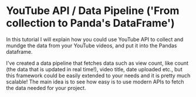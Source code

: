 # YouTube API / Data Pipeline ('From collection to Panda's DataFrame')

In this tutorial I will explain how you could use YouTube API to collect and mundge the data from your YouTube videos, and put it into the Pandas dataframe.

I've created a data pipeline that fetches data such as view count, like count (the data that is updated in real time!), video title, date uploaded etc., but this framework could be easily extended to your needs and it is pretty much scalable! The main idea is to see how easy is to use modern APIs to fetch the data needed for your project. 


